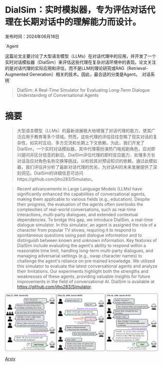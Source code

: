 # DialSim：实时模拟器，专为评估对话代理在长期对话中的理解能力而设计。

发布时间：2024年06月18日

`Agent

这篇论文主要讨论了大型语言模型（LLMs）在对话代理中的应用，并开发了一个实时对话模拟器（DialSim）来评估这些代理在复杂对话环境中的表现。论文关注的是对话代理的实际应用和评估，而不是LLM的理论研究或RAG（Retrieval-Augmented Generation）相关的技术。因此，最合适的分类是Agent。` `对话系统`

> DialSim: A Real-Time Simulator for Evaluating Long-Term Dialogue Understanding of Conversational Agents

# 摘要

> 大型语言模型（LLMs）的最新进展极大地增强了对话代理的能力，使其广泛应用于教育等多个领域。然而，这些代理的评估往往忽略了现实对话的复杂性，如实时互动、多方交流和长期上下文依赖。为此，我们开发了DialSim，一个实时对话模拟器，其中代理需扮演热门电视剧角色，应对即兴提问并区分信息的新旧。DialSim评估代理的即时反应能力、处理多方长对话及应对角色名称交换等挑战，以检验其对预设知识的依赖。通过此模拟器，我们评估并分析了最新对话代理的优劣，为对话AI的未来发展提供了深刻洞见。DialSim的详细信息可访问https://github.com/jiho283/Simulator。

> Recent advancements in Large Language Models (LLMs) have significantly enhanced the capabilities of conversational agents, making them applicable to various fields (e.g., education). Despite their progress, the evaluation of the agents often overlooks the complexities of real-world conversations, such as real-time interactions, multi-party dialogues, and extended contextual dependencies. To bridge this gap, we introduce DialSim, a real-time dialogue simulator. In this simulator, an agent is assigned the role of a character from popular TV shows, requiring it to respond to spontaneous questions using past dialogue information and to distinguish between known and unknown information. Key features of DialSim include evaluating the agent's ability to respond within a reasonable time limit, handling long-term multi-party dialogues, and managing adversarial settings (e.g., swap character names) to challenge the agent's reliance on pre-trained knowledge. We utilized this simulator to evaluate the latest conversational agents and analyze their limitations. Our experiments highlight both the strengths and weaknesses of these agents, providing valuable insights for future improvements in the field of conversational AI. DialSim is available at https://github.com/jiho283/Simulator.

![DialSim：实时模拟器，专为评估对话代理在长期对话中的理解能力而设计。](../../../paper_images/2406.13144/x1.png)

[Arxiv](https://arxiv.org/abs/2406.13144)